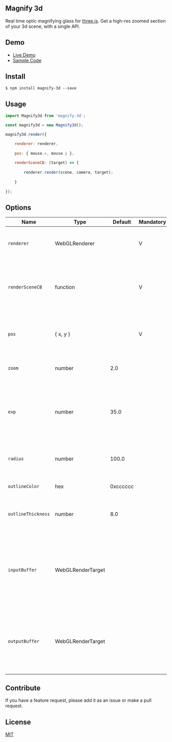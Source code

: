 ## Magnify 3d
Real time optic magnifying glass for [three.js](https://github.com/mrdoob/three.js).
Get a high-res zoomed section of your 3d scene, with a single API.

## Demo
- [Live Demo](https://amitdiamant.github.io/magnify-3d)
- [Sample Code](sample/index.js)

## Install
```$ npm install magnify-3d --save ```

## Usage
```js
import Magnify3d from 'magnify-3d';

const magnify3d = new Magnify3d();

magnify3d.render({

    renderer: renderer,
    
    pos: { mouse.x, mouse.y },
    
    renderSceneCB: (target) => {
    
        renderer.render(scene, camera, target);
      
    }
    
});
```

## Options
| Name | Type | Default | Mandatory | Description|
| - | - | - | - | - |
| `renderer` | WebGLRenderer | | V | The renderer used to render the original scene. |
| `renderSceneCB` | function | | V | A callback function used for rendering the original scene on a zoomed target. |
| `pos`  | { x, y } | | V | Position of the magnifying glass in client coordinates. |
| `zoom`  | number | 2.0 | | Zoom factor of the magnifying glass. |
| `exp`  | number | 35.0 | | Exponent used to calculate the glass' shape. Higher `exp` value means flatter glass shape. |
| `radius`  | number | 100.0 | | Radius of the magnifying glass in pixels. |
| `outlineColor`  | hex | 0xcccccc | | Color of the glass' outline. |
| `outlineThickness`  | number | 8.0 | | Thickness of the glass' outline in pixels. Can be set to 0. |
| `inputBuffer`  | WebGLRenderTarget | | | Buffer filled with the original scene render. In case `inputBuffer` is not supplied, the canvas will be the input buffer.|
| `outputBuffer`  | WebGLRenderTarget | | | Render target. In case `outputBuffer` is not supplied, the output will be directly on the screen.|
  
                
## Contribute
If you have a feature request, please add it as an issue or make a pull request.

## License
[MIT](LICENSE)

